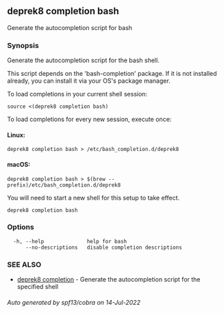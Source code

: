## deprek8 completion bash

Generate the autocompletion script for bash

### Synopsis

Generate the autocompletion script for the bash shell.

This script depends on the 'bash-completion' package.
If it is not installed already, you can install it via your OS's package manager.

To load completions in your current shell session:

	source <(deprek8 completion bash)

To load completions for every new session, execute once:

#### Linux:

	deprek8 completion bash > /etc/bash_completion.d/deprek8

#### macOS:

	deprek8 completion bash > $(brew --prefix)/etc/bash_completion.d/deprek8

You will need to start a new shell for this setup to take effect.


```
deprek8 completion bash
```

### Options

```
  -h, --help              help for bash
      --no-descriptions   disable completion descriptions
```

### SEE ALSO

* [deprek8 completion](deprek8_completion.md)	 - Generate the autocompletion script for the specified shell

###### Auto generated by spf13/cobra on 14-Jul-2022

